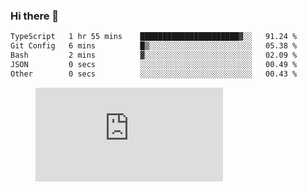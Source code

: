 ### Hi there 👋

<!--START_SECTION:waka-->

```txt
TypeScript   1 hr 55 mins    ██████████████████████▓░░   91.24 %
Git Config   6 mins          █▒░░░░░░░░░░░░░░░░░░░░░░░   05.38 %
Bash         2 mins          ▓░░░░░░░░░░░░░░░░░░░░░░░░   02.09 %
JSON         0 secs          ░░░░░░░░░░░░░░░░░░░░░░░░░   00.49 %
Other        0 secs          ░░░░░░░░░░░░░░░░░░░░░░░░░   00.43 %
```

<!--END_SECTION:waka-->

<figure><embed src="https://wakatime.com/share/@018c1236-80d1-4209-b291-9f1e9534668f/bb944d0f-92e3-48f1-94a5-d3c1d0ffe8d4.svg"></embed></figure>

<!--
**kraibse/kraibse** is a ✨ _special_ ✨ repository because its `README.md` (this file) appears on your GitHub profile.

Here are some ideas to get you started:

- 🔭 I’m currently working on ...
- 🌱 I’m currently learning ...
- 👯 I’m looking to collaborate on ...
- 🤔 I’m looking for help with ...
- 💬 Ask me about ...
- 📫 How to reach me: ...
- 😄 Pronouns: ...
- ⚡ Fun fact: ...
-->
